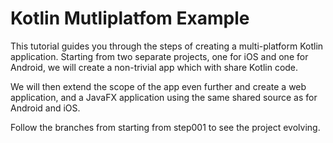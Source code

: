 # Kotlin Mutliplatfom Example

This tutorial guides you through the steps of creating a multi-platform Kotlin application. 
Starting from two separate projects, one for iOS and one for Android, we will create a non-trivial 
app which with share Kotlin code. 

We will then extend the scope of the app even further and create a web application, and a JavaFX 
application using the same shared source as for Android and iOS.

Follow the branches from starting from step001 to see the project evolving.
